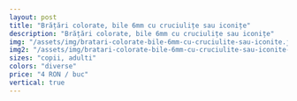 ```yaml
---
layout: post
title: "Brățări colorate, bile 6mm cu cruciulițe sau iconițe"
description: "Brățări colorate, bile 6mm cu cruciulițe sau iconițe"
img: "/assets/img/bratari-colorate-bile-6mm-cu-cruciulite-sau-iconite.jpg"
img2: "/assets/img/bratari-colorate-bile-6mm-cu-cruciulite-sau-iconite-2.jpg"
sizes: "copii, adulti"
colors: "diverse"
price: "4 RON / buc"
vertical: true
---
```

